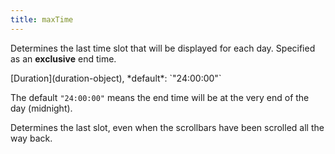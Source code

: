 ```yaml
---
title: maxTime
---
```


Determines the last time slot that will be displayed for each day. Specified as an **exclusive** end time.

<div class='spec' markdown='1'>
[Duration](duration-object), *default*: `"24:00:00"`
</div>

The default `"24:00:00"` means the end time will be at the very end of the day (midnight).

Determines the last slot, even when the scrollbars have been scrolled all the way back.
